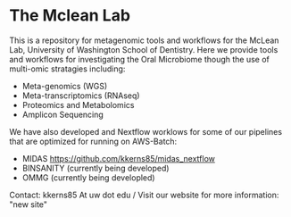 # The Mclean Lab

This is a repository for metagenomic tools and workflows for the McLean Lab, University of Washington School of Dentistry. 
Here we provide tools and workflows for investigating the Oral Microbiome though the use of multi-omic stratagies including:
- Meta-genomics (WGS)
- Meta-transcriptomics (RNAseq)
- Proteomics and Metabolomics
- Amplicon Sequencing 

We have also developed and Nextflow worklows for some of our pipelines that are optimized for running on AWS-Batch:
- MIDAS https://github.com/kkerns85/midas_nextflow
- BINSANITY (currently being developed)
- OMMG (currently being developled)










Contact: kkerns85 At uw dot edu /
Visit our website for more information: "new site"
